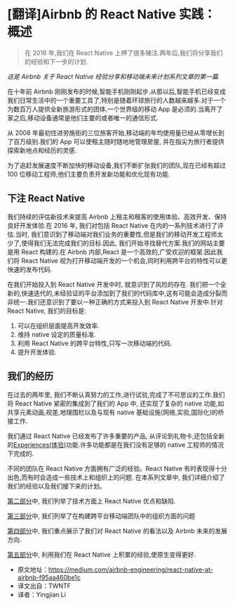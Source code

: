 
# [翻译]Airbnb 的 React Native 实践： 概述

> 在 2016 年,我们在 React Native 上押了很多赌注.两年后,我们将分享我们的经验和下一步的计划.

_这是 Airbnb 关于 React Native 经验分享和移动端未来计划系列文章的第一篇._

在十年前 Airbnb 刚刚发布的时候,智能手机刚刚起步.从那以后,智能手机已经变成我们日常生活中的一个重要工具了,特别是随着环球旅行的人数越来越多.对于一个为数百万人提供全新旅游形式的团体,一个世界级的移动 App 是必须的.当离开了家之后,移动设备通常是他们主要的或者唯一的通信形式.

从 2008 年最初住进劳施街的三位旅客开始,移动端的年均使用量已经从零增长到了百万级别.我们的 App 可以使租主随时随地地管理房屋, 并在指尖为旅行者提供探索新地点和经历的灵感.

为了追赶发展速度不断加快的移动设备,我们不断扩张我们的团队,现在已经有超过 100 位移动工程师,他们主要负责开发新功能和优化现有功能.

## 下注 React Native

我们持续的评估新技术来提高 Airbnb 上租主和租客的使用体验、高效开发、保持良好开发体验.在 2016 年, 我们对包括 React Native 在内的一系列技术进行了评估.当时, 我们意识到了移动端对我们业务的重要性,但是我们的移动开发工程师太少了,使得我们无法完成我们的目标.因此, 我们开始寻找替代方案.我们的网站主要是用 React 构建的.在 Airbnb 内部,React 是一个高效的,广受欢迎的框架.因此我们将 React Native 视为打开移动端开发的一个机会,同时利用跨平台的特性可以更快速的发布代码.

在我们开始投入到 React Native 开发中时, 就意识到了风险的存在. 我们把一个全新的,快速迭代的,未经验证的平台添加到了我们的代码库中,这有可能会造成分裂而非统一.我们还意识到了要以一种正确的方式来投入到 React Native 开发中.针对 React Native, 我们的目标是:

1.  可以在组织层面提高开发效率.
2.  维持 native 设定的质量标准.
3.  利用 React Native 的跨平台特性,只写一次移动端的代码.
4.  提升开发体验.

## 我们的经历

在过去的两年里, 我们不断认真努力的工作,进行试验,完成了不可思议的工作.我们将 React Native 紧密的集成到了我们的 App 中, 还实现了复杂的 native 功能,如共享元素动画,视差,地理围栏以及与现有 native 基础设施(网络,实验,国际化)的桥接工作.

我们通过 React Native 已经发布了许多重要的产品, 从评论到礼物卡,还包括全新的[Experiences(体验)](https://www.airbnb.com/s/experiences)功能.许多功能都是在我们没有足够的 native 工程师的情况下完成的.

不同的团队在 React Native 方面拥有广泛的经验。React Native 有时表现得十分出色,而有时会造成一些技术上和组织上的问题. 在本系列文章中, 我们详细介绍了我们的经验以及我们接下来的计划。

[第二部分](../Airbnb%20的%20React%20Native%20实践：%20技术细节/README.md)中, 我们列举了技术方面上 React Native 优点和缺陷.

[第三部分](../Airbnb%20的%20React%20Native%20实践：%20构建一个跨平台的移动端团队/README.md)中, 我们列举了在构建跨平台移动端团队中的组织方面的问题

[第四部分](../Airbnb%20的%20React%20Native%20实践：%20弃用%20React%20Native/README.md)中, 我们重点展示了我们对 React Native 的看法以及 Airbnb 未来的发展方向.

[第五部分](../Airbnb%20的%20React%20Native%20实践：%20移动端发展计划/README.md)中, 利用我们在 React Native 上积累的经验,使原生变得更好.


* 原文地址：https://medium.com/airbnb-engineering/react-native-at-airbnb-f95aa460be1c
* 译文出自：TWNTF
* 译者：Yingjian Li

